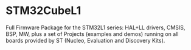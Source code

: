 # STM32CubeL1
Full Firmware Package for the STM32L1 series: HAL+LL drivers, CMSIS, BSP, MW, plus a set of Projects (examples and demos) running on all boards provided by ST (Nucleo, Evaluation and Discovery Kits).
